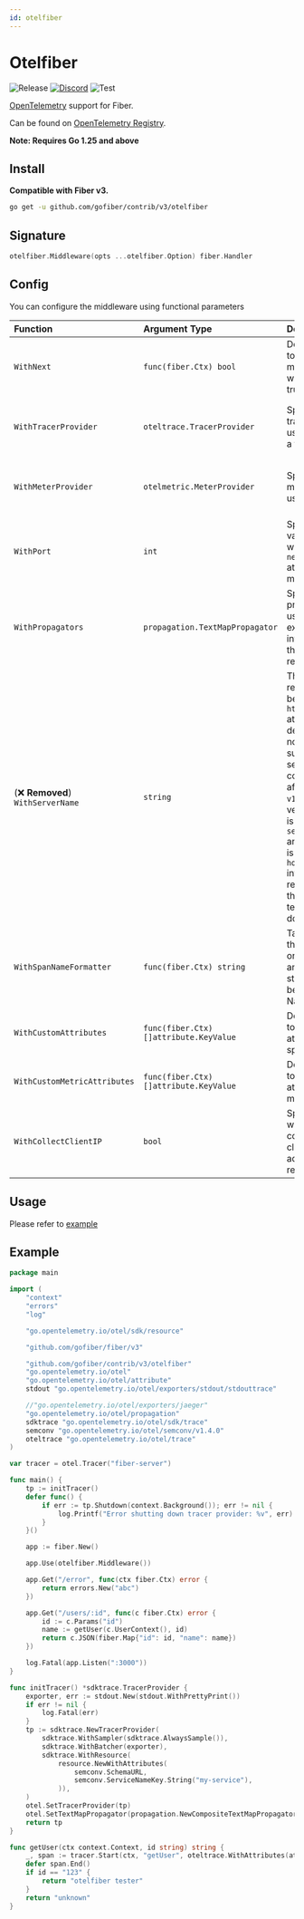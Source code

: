 ```yaml
---
id: otelfiber
---
```


# Otelfiber

![Release](https://img.shields.io/github/v/tag/gofiber/contrib?filter=otelfiber*)
[![Discord](https://img.shields.io/discord/704680098577514527?style=flat&label=%F0%9F%92%AC%20discord&color=00ACD7)](https://gofiber.io/discord)
![Test](https://github.com/gofiber/contrib/workflows/Test%20otelfiber/badge.svg)

[OpenTelemetry](https://opentelemetry.io/) support for Fiber.

Can be found on [OpenTelemetry Registry](https://opentelemetry.io/registry/instrumentation-go-fiber/).

**Note: Requires Go 1.25 and above**

## Install

**Compatible with Fiber v3.**

```sh
go get -u github.com/gofiber/contrib/v3/otelfiber
```

## Signature

```go
otelfiber.Middleware(opts ...otelfiber.Option) fiber.Handler
```

## Config
You can configure the middleware using functional parameters


| Function                | Argument Type                            | Description                                                                      | Default                                                             |
| :------------------------ | :-------------------------------- | :--------------------------------------------------------------------------------- | :-------------------------------------------------------------------- |
| `WithNext`                    | `func(fiber.Ctx) bool`         | Define a function to skip this middleware when returned true .| nil                                                                 |
| `WithTracerProvider`          | `oteltrace.TracerProvider`      | Specifies a tracer provider to use for creating a tracer.                         | nil - the global tracer provider is used                                   |
| `WithMeterProvider`           | `otelmetric.MeterProvider`      | Specifies a meter provider to use for reporting.                                     | nil - the global meter provider is used                                                             |
| `WithPort`                    | `int`                          | Specifies the value to use when setting the `net.host.port` attribute on metrics/spans.                            | Defaults to (`80` for `http`, `443` for `https`)              |
| `WithPropagators`             | `propagation.TextMapPropagator` | Specifies propagators to use for extracting information from the HTTP requests.                     | If none are specified, global ones will be used                                                               |
| (❌ **Removed**) `WithServerName`             | `string`                       | This option was removed because the `http.server_name` attribute is deprecated and no longer supported by semi-conventions after version `v1.12.0`.  With version `v1.21.0` it is `server.address` and this attribute is set with `hostname` information as recommended in the open-telemetry documentation.                                            | -                                                                   |
| `WithSpanNameFormatter`       | `func(fiber.Ctx) string`       | Takes a function that will be called on every request and the returned string will become the span Name.                                   | Default formatter returns the route pathRaw |
| `WithCustomAttributes`        | `func(fiber.Ctx) []attribute.KeyValue` | Define a function to add custom attributes to the span.                  | nil                                                                 |
| `WithCustomMetricAttributes`  | `func(fiber.Ctx) []attribute.KeyValue` | Define a function to add custom attributes to the metrics.               | nil                                                                 |
| `WithCollectClientIP`         | `bool` | Specifies whether to collect the client's IP address from the request. | true |

## Usage

Please refer to [example](./example)

## Example

```go
package main

import (
    "context"
    "errors"
    "log"

    "go.opentelemetry.io/otel/sdk/resource"

    "github.com/gofiber/fiber/v3"

    "github.com/gofiber/contrib/v3/otelfiber"
    "go.opentelemetry.io/otel"
    "go.opentelemetry.io/otel/attribute"
    stdout "go.opentelemetry.io/otel/exporters/stdout/stdouttrace"

    //"go.opentelemetry.io/otel/exporters/jaeger"
    "go.opentelemetry.io/otel/propagation"
    sdktrace "go.opentelemetry.io/otel/sdk/trace"
    semconv "go.opentelemetry.io/otel/semconv/v1.4.0"
    oteltrace "go.opentelemetry.io/otel/trace"
)

var tracer = otel.Tracer("fiber-server")

func main() {
    tp := initTracer()
    defer func() {
        if err := tp.Shutdown(context.Background()); err != nil {
            log.Printf("Error shutting down tracer provider: %v", err)
        }
    }()

    app := fiber.New()

    app.Use(otelfiber.Middleware())

    app.Get("/error", func(ctx fiber.Ctx) error {
        return errors.New("abc")
    })

    app.Get("/users/:id", func(c fiber.Ctx) error {
        id := c.Params("id")
        name := getUser(c.UserContext(), id)
        return c.JSON(fiber.Map{"id": id, "name": name})
    })

    log.Fatal(app.Listen(":3000"))
}

func initTracer() *sdktrace.TracerProvider {
    exporter, err := stdout.New(stdout.WithPrettyPrint())
    if err != nil {
        log.Fatal(err)
    }
    tp := sdktrace.NewTracerProvider(
        sdktrace.WithSampler(sdktrace.AlwaysSample()),
        sdktrace.WithBatcher(exporter),
        sdktrace.WithResource(
            resource.NewWithAttributes(
                semconv.SchemaURL,
                semconv.ServiceNameKey.String("my-service"),
            )),
    )
    otel.SetTracerProvider(tp)
    otel.SetTextMapPropagator(propagation.NewCompositeTextMapPropagator(propagation.TraceContext{}, propagation.Baggage{}))
    return tp
}

func getUser(ctx context.Context, id string) string {
    _, span := tracer.Start(ctx, "getUser", oteltrace.WithAttributes(attribute.String("id", id)))
    defer span.End()
    if id == "123" {
        return "otelfiber tester"
    }
    return "unknown"
}
```

